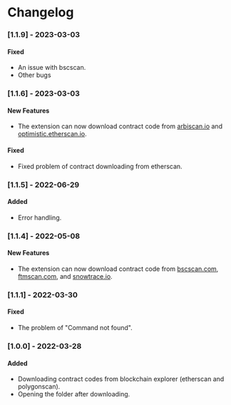 # Changelog

### [1.1.9] - 2023-03-03
#### Fixed
- An issue with bscscan.
- Other bugs

### [1.1.6] - 2023-03-03
#### New Features
- The extension can now download contract code from [arbiscan.io](https://arbiscan.io) and [optimistic.etherscan.io](https://optimistic.etherscan.io).
#### Fixed
- Fixed problem of contract downloading from etherscan.

### [1.1.5] - 2022-06-29
#### Added
- Error handling.

### [1.1.4] - 2022-05-08
#### New Features
- The extension can now download contract code from [bscscan.com](https://bscscan.com), [ftmscan.com](https://ftmscan.com), and [snowtrace.io](https://snowtrace.io).

### [1.1.1] - 2022-03-30
#### Fixed
- The problem of "Command not found".

### [1.0.0] - 2022-03-28
#### Added
- Downloading contract codes from blockchain explorer (etherscan and polygonscan).
- Opening the folder after downloading.